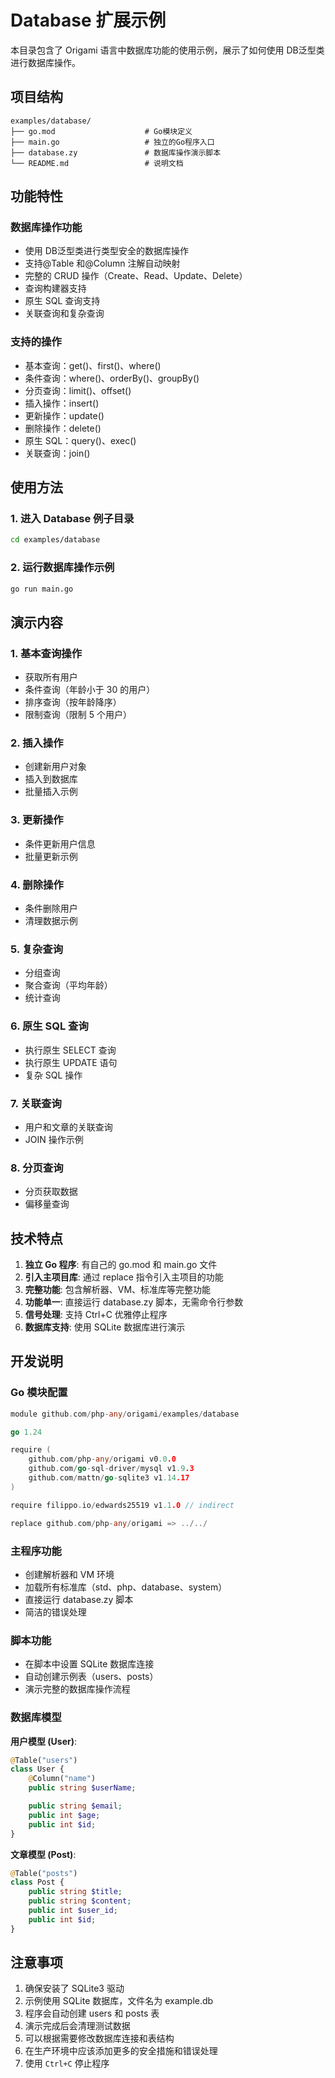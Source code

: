 # Database 扩展示例

本目录包含了 Origami 语言中数据库功能的使用示例，展示了如何使用 DB<M>泛型类进行数据库操作。

## 项目结构

```
examples/database/
├── go.mod                    # Go模块定义
├── main.go                   # 独立的Go程序入口
├── database.zy               # 数据库操作演示脚本
└── README.md                 # 说明文档
```

## 功能特性

### 数据库操作功能

- 使用 DB<M>泛型类进行类型安全的数据库操作
- 支持@Table 和@Column 注解自动映射
- 完整的 CRUD 操作（Create、Read、Update、Delete）
- 查询构建器支持
- 原生 SQL 查询支持
- 关联查询和复杂查询

### 支持的操作

- 基本查询：get()、first()、where()
- 条件查询：where()、orderBy()、groupBy()
- 分页查询：limit()、offset()
- 插入操作：insert()
- 更新操作：update()
- 删除操作：delete()
- 原生 SQL：query()、exec()
- 关联查询：join()

## 使用方法

### 1. 进入 Database 例子目录

```bash
cd examples/database
```

### 2. 运行数据库操作示例

```bash
go run main.go
```

## 演示内容

### 1. 基本查询操作

- 获取所有用户
- 条件查询（年龄小于 30 的用户）
- 排序查询（按年龄降序）
- 限制查询（限制 5 个用户）

### 2. 插入操作

- 创建新用户对象
- 插入到数据库
- 批量插入示例

### 3. 更新操作

- 条件更新用户信息
- 批量更新示例

### 4. 删除操作

- 条件删除用户
- 清理数据示例

### 5. 复杂查询

- 分组查询
- 聚合查询（平均年龄）
- 统计查询

### 6. 原生 SQL 查询

- 执行原生 SELECT 查询
- 执行原生 UPDATE 语句
- 复杂 SQL 操作

### 7. 关联查询

- 用户和文章的关联查询
- JOIN 操作示例

### 8. 分页查询

- 分页获取数据
- 偏移量查询

## 技术特点

1. **独立 Go 程序**: 有自己的 go.mod 和 main.go 文件
2. **引入主项目库**: 通过 replace 指令引入主项目的功能
3. **完整功能**: 包含解析器、VM、标准库等完整功能
4. **功能单一**: 直接运行 database.zy 脚本，无需命令行参数
5. **信号处理**: 支持 Ctrl+C 优雅停止程序
6. **数据库支持**: 使用 SQLite 数据库进行演示

## 开发说明

### Go 模块配置

```go
module github.com/php-any/origami/examples/database

go 1.24

require (
	github.com/php-any/origami v0.0.0
	github.com/go-sql-driver/mysql v1.9.3
	github.com/mattn/go-sqlite3 v1.14.17
)

require filippo.io/edwards25519 v1.1.0 // indirect

replace github.com/php-any/origami => ../../
```

### 主程序功能

- 创建解析器和 VM 环境
- 加载所有标准库（std、php、database、system）
- 直接运行 database.zy 脚本
- 简洁的错误处理

### 脚本功能

- 在脚本中设置 SQLite 数据库连接
- 自动创建示例表（users、posts）
- 演示完整的数据库操作流程

### 数据库模型

**用户模型 (User)**:

```php
@Table("users")
class User {
    @Column("name")
    public string $userName;

    public string $email;
    public int $age;
    public int $id;
}
```

**文章模型 (Post)**:

```php
@Table("posts")
class Post {
    public string $title;
    public string $content;
    public int $user_id;
    public int $id;
}
```

## 注意事项

1. 确保安装了 SQLite3 驱动
2. 示例使用 SQLite 数据库，文件名为 example.db
3. 程序会自动创建 users 和 posts 表
4. 演示完成后会清理测试数据
5. 可以根据需要修改数据库连接和表结构
6. 在生产环境中应该添加更多的安全措施和错误处理
7. 使用 `Ctrl+C` 停止程序

